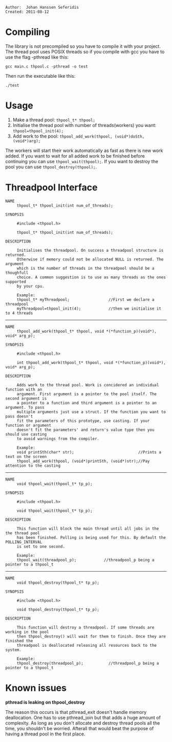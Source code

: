 ````
Author:  Johan Hanssen Seferidis
Created: 2011-08-12
````


Compiling
========================================================================

The library is not precompiled so you have to compile it with your project. The thread pool
uses POSIX threads so if you compile with gcc you have to use the flag -pthread like this:

    gcc main.c thpool.c -pthread -o test


Then run the executable like this:

    ./test


Usage
========================================================================

1. Make a thread pool: `thpool_t* thpool;`
2. Initialise the thread pool with number of threads(workers) you want: `thpool=thpool_init(4);`
3. Add work to the pool: `thpool_add_work(thpool, (void*)doSth, (void*)arg);`

The workers will start their work automatically as fast as there is new work
added. If you want to wait for all added work to be finished before continuing
you can use `thpool_wait(thpool);`. If you want to destroy the pool you can use
`thpool_destroy(thpool);`.


Threadpool Interface
========================================================================

````
NAME
     thpool_t* thpool_init(int num_of_threads);

SYNOPSIS
  
     #include <thpool.h>

     thpool_t* thpool_init(int num_of_threads);

DESCRIPTION

     Initialises the threadpool. On success a threadpool structure is returned.
     Otherwise if memory could not be allocated NULL is returned. The argument
     which is the number of threads in the threadpool should be a thoughfull
     choice. A common suggestion is to use as many threads as the ones supported
     by your cpu.

     Example:
     thpool_t* myThreadpool;                 //First we declare a threadpool
     myThreadpool=thpool_init(4);            //then we initialise it to 4 threads
````

-----------------------------------------------------------------------------------


```
NAME
     thpool_add_work(thpool_t* thpool, void *(*function_p)(void*), void* arg_p);

SYNOPSIS
  
     #include <thpool.h>

     int thpool_add_work(thpool_t* thpool, void *(*function_p)(void*), void* arg_p);

DESCRIPTION

     Adds work to the thread pool. Work is concidered an individual function with an
     argument. First argument is a pointer to the pool itself. The second argument is
     a pointer to a function and third argument is a pointer to an argument. To pass
     multiple arguments just use a struct. If the function you want to pass doesn't
     fit the parameters of this prototype, use casting. If your function or argument
     doesn't fit the parameters' and return's value type then you should use casting
     to avoid warnings from the compiler.

     Example:
     void printSth(char* str);                            //Prints a text on the screen
     thpool_add_work(thpool, (void*)printSth, (void*)str);//Pay attention to the casting
````


-----------------------------------------------------------------------------------


````
NAME
     void thpool_wait(thpool_t* tp_p);

SYNOPSIS
  
     #include <thpool.h>

     void thpool_wait(thpool_t* tp_p);

DESCRIPTION

     This function will block the main thread until all jobs in the the thread pool
     has been finished. Polling is being used for this. By default the POLLING_INTERVAL
     is set to one second.

     Example:
     thpool_wait(threadpool_p);            //threadpool_p being a pointer to a thpool_t
````

-----------------------------------------------------------------------------------


````
NAME
     void thpool_destroy(thpool_t* tp_p);

SYNOPSIS
  
     #include <thpool.h>

     void thpool_destroy(thpool_t* tp_p);

DESCRIPTION

     This function will destroy a threadpool. If some threads are working in the pool
     then thpool_destroy() will wait for them to finish. Once they are finished the
     threadpool is deallocated releasing all resources back to the system.

     Example:
     thpool_destroy(threadpool_p);           //threadpool_p being a pointer to a thpool_t
````


Known issues
========================================================================

**pthread is leaking on thpool_destroy**

The reason this occurs is that pthread_exit doesn't handle memory deallocation.
One has to use pthread_join but that adds a huge amount of complexity. As long
as you don't allocate and destroy thread pools all the time, you shouldn't be worried.
Afterall that would beat the purpose of having a thread pool in the first place.

